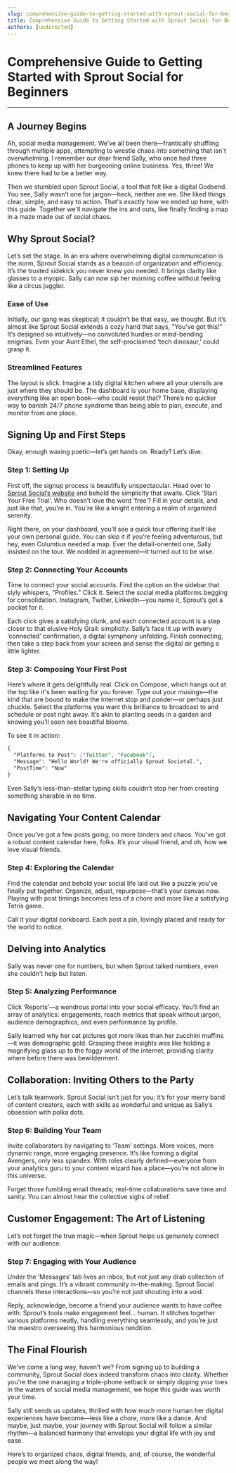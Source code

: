```yaml
---
slug: comprehensive-guide-to-getting-started-with-sprout-social-for-beginners
title: Comprehensive Guide to Getting Started with Sprout Social for Beginners
authors: [undirected]
---
```



# Comprehensive Guide to Getting Started with Sprout Social for Beginners

---

## A Journey Begins

Ah, social media management. We’ve all been there—frantically shuffling through multiple apps, attempting to wrestle chaos into something that isn't overwhelming. I remember our dear friend Sally, who once had three phones to keep up with her burgeoning online business. Yes, three! We knew there had to be a better way.

Then we stumbled upon Sprout Social, a tool that felt like a digital Godsend. You see, Sally wasn’t one for jargon—heck, neither are we. She liked things clear, simple, and easy to action. That's exactly how we ended up here, with this guide. Together we'll navigate the ins and outs, like finally finding a map in a maze made out of social chaos.

## Why Sprout Social?

Let’s set the stage. In an era where overwhelming digital communication is the norm, Sprout Social stands as a beacon of organization and efficiency. It’s the trusted sidekick you never knew you needed. It brings clarity like glasses to a myopic. Sally can now sip her morning coffee without feeling like a circus juggler.

### Ease of Use

Initially, our gang was skeptical; it couldn’t be that easy, we thought. But it’s almost like Sprout Social extends a cozy hand that says, "You’ve got this!" It’s designed so intuitively—no convoluted hurdles or mind-bending enigmas. Even your Aunt Ethel, the self-proclaimed ‘tech dinosaur,’ could grasp it. 

### Streamlined Features

The layout is slick. Imagine a tidy digital kitchen where all your utensils are just where they should be. The dashboard is your home base, displaying everything like an open book—who could resist that? There’s no quicker way to banish 24/7 phone syndrome than being able to plan, execute, and monitor from one place.

## Signing Up and First Steps

Okay, enough waxing poetic—let’s get hands on. Ready? Let’s dive.

### Step 1: Setting Up

First off, the signup process is beautifully unspectacular. Head over to [Sprout Social’s website](https://sproutsocial.com) and behold the simplicity that awaits. Click ‘Start Your Free Trial’. Who doesn’t love the word ‘free’? Fill in your details, and just like that, you're in. You're like a knight entering a realm of organized serenity.

Right there, on your dashboard, you’ll see a quick tour offering itself like your own personal guide. You can skip it if you’re feeling adventurous, but hey, even Columbus needed a map. Ever the detail-oriented one, Sally insisted on the tour. We nodded in agreement—it turned out to be wise.

### Step 2: Connecting Your Accounts

Time to connect your social accounts. Find the option on the sidebar that slyly whispers, "Profiles." Click it. Select the social media platforms begging for consolidation. Instagram, Twitter, LinkedIn—you name it, Sprout’s got a pocket for it.

Each click gives a satisfying clunk, and each connected account is a step closer to that elusive Holy Grail: simplicity. Sally’s face lit up with every ‘connected’ confirmation, a digital symphony unfolding. Finish connecting, then take a step back from your screen and sense the digital air getting a little lighter.

### Step 3: Composing Your First Post

Here’s where it gets delightfully real. Click on Compose, which hangs out at the top like it's been waiting for you forever. Type out your musings—the kind that are bound to make the internet stop and ponder—or perhaps just chuckle. Select the platforms you want this brilliance to broadcast to and schedule or post right away. It’s akin to planting seeds in a garden and knowing you’ll soon see beautiful blooms.

To see it in action:

```markdown
{
  "Platforms to Post": ["Twitter", "Facebook"],
  "Message": "Hello World! We're officially Sprout Societal.",
  "PostTime": "Now"
}
```

Even Sally’s less-than-stellar typing skills couldn't stop her from creating something sharable in no time.

## Navigating Your Content Calendar

Once you’ve got a few posts going, no more binders and chaos. You’ve got a robust content calendar here, folks. It’s your visual friend, and oh, how we love visual friends.

### Step 4: Exploring the Calendar

Find the calendar and behold your social life laid out like a puzzle you've finally put together. Organize, adjust, repurpose—that’s your canvas now. Playing with post timings becomes less of a chore and more like a satisfying Tetris game. 

Call it your digital corkboard. Each post a pin, lovingly placed and ready for the world to notice.

## Delving into Analytics

Sally was never one for numbers, but when Sprout talked numbers, even she couldn’t help but listen.

### Step 5: Analyzing Performance

Click ‘Reports’—a wondrous portal into your social efficacy. You’ll find an array of analytics: engagements, reach metrics that speak without jargon, audience demographics, and even performance by profile.

Sally learned why her cat pictures got more likes than her zucchini muffins—it was demographic gold. Grasping these insights was like holding a magnifying glass up to the foggy world of the internet, providing clarity where before there was bewilderment.

## Collaboration: Inviting Others to the Party

Let’s talk teamwork. Sprout Social isn’t just for you; it’s for your merry band of content creators, each with skills as wonderful and unique as Sally’s obsession with polka dots.

### Step 6: Building Your Team

Invite collaborators by navigating to ‘Team’ settings. More voices, more dynamic range, more engaging presence. It’s like forming a digital Avengers, only less spandex. With roles clearly defined—everyone from your analytics guru to your content wizard has a place—you’re not alone in this universe.

Forget those fumbling email threads; real-time collaborations save time and sanity. You can almost hear the collective sighs of relief.

## Customer Engagement: The Art of Listening

Let’s not forget the true magic—when Sprout helps us genuinely connect with our audience.

### Step 7: Engaging with Your Audience

Under the ‘Messages’ tab lives an inbox, but not just any drab collection of emails and pings. It’s a vibrant community in-the-making. Sprout Social channels these interactions—so you’re not just shouting into a void. 

Reply, acknowledge, become a friend your audience wants to have coffee with. Sprout’s tools make engagement feel... human. It stitches together various platforms neatly, handling everything seamlessly, and you’re just the maestro overseeing this harmonious rendition.

## The Final Flourish

We’ve come a long way, haven’t we? From signing up to building a community, Sprout Social does indeed transform chaos into clarity. Whether you're the one managing a triple-phone setback or simply dipping your toes in the waters of social media management, we hope this guide was worth your time.

Sally still sends us updates, thrilled with how much more human her digital experiences have become—less like a chore, more like a dance. And maybe, just maybe, your journey with Sprout Social will follow a similar rhythm—a balanced harmony that envelops your digital life with joy and ease.

Here’s to organized chaos, digital friends, and, of course, the wonderful people we meet along the way!